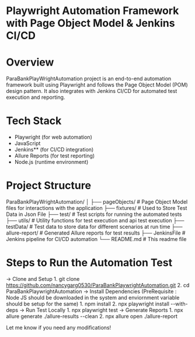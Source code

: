 # Playwright Automation Framework with Page Object Model & Jenkins CI/CD  

# Overview  
ParaBankPlayWrightAutomation project is an end-to-end automation framework built using Playwright and follows the Page Object Model (POM) design pattern. It also integrates with Jenkins CI/CD for automated test execution and reporting.

# Tech Stack
- Playwright (for web automation)
- JavaScript
- Jenkins** (for CI/CD integration)
- Allure Reports (for test reporting)
- Node.js (runtime environment)

# Project Structure
ParaBankPlayWrightAutomation/
│
├── pageObjects/           # Page Object Model files for interactions with the application
├── fixtures/              # Used to Store Test Data in Json File
├── test/                  # Test scripts for running the automated tests
├── utils/                 # Utility functions for test execution and api test execution
├── testData/              # Test data to store data for different scenarios at run time
├── allure-report/         # Generated Allure reports for test results
├── JenkinsFile            # Jenkins pipeline for CI/CD automation
└── README.md              # This readme file


 # Steps to Run the Automation Test
   -> Clone and Setup 
      1. git clone https://github.com/nancygarg0530/ParaBankPlaywrightAutomation.git
      2. cd ParaBankPlaywrightAutomation
   -> Install Dependencies (PreRequisite : Node JS should be downloaded in the system and enviornment variable should be setup for the same)
      1. npm install
      2. npx playwright install --with-deps
   -> Run Test Locally 
      1. npx playwright test
   -> Generate Reports 
      1. npx allure generate ./allure-results --clean 
      2. npx allure open ./allure-report

Let me know if you need any modifications! 
     
